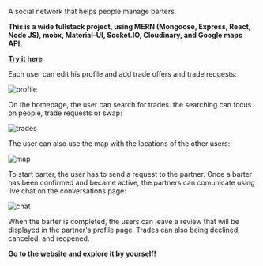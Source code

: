 
A social network that helps people manage barters.

**This is a wide fullstack project, using MERN (Mongoose, Express, React, Node JS), mobx, Material-UI, Socket.IO, Cloudinary, and Google maps API.**

[**Try it here**](https://trading-post-rules.herokuapp.com/)

Each user can edit his profile and add trade offers and trade requests:

![profile](https://user-images.githubusercontent.com/73039912/107616034-e7afa500-6c55-11eb-8d1d-1ad786d628c9.png)

On the homepage, the user can search for trades. the searching can focus on people, trade requests or swap:

![trades](https://user-images.githubusercontent.com/73039912/107616049-f0a07680-6c55-11eb-853e-2d2fa90617ed.png)

The user can also use the map with the locations of the other users:

![map](https://user-images.githubusercontent.com/73039912/107616060-f7c78480-6c55-11eb-91fa-fd64aa26acb4.png)

To start barter, the user has to send a request to the partner. Once a barter has been confirmed and became active, the partners can comunicate using live chat on the conversations page:

![chat](https://user-images.githubusercontent.com/73039912/107616072-fd24cf00-6c55-11eb-9c4b-f1d7bd27bfb2.png)

When the barter is completed, the users can leave a review that will be displayed in the partner's profile page. Trades can also being declined, canceled, and reopened.

[**Go to the website and explore it by yourself!**](https://trading-post-rules.herokuapp.com/)
